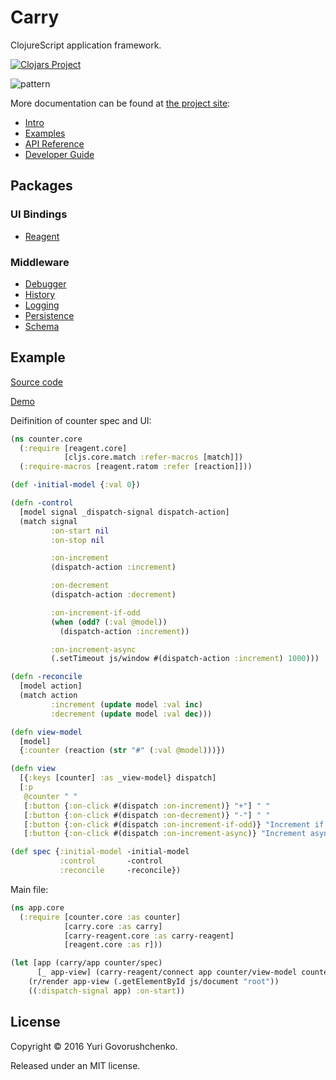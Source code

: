 # Carry

ClojureScript application framework.

[![Clojars Project](https://img.shields.io/clojars/v/carry.svg)](https://clojars.org/carry)

![pattern](http://metametadata.github.io/carry/graphs/pattern.svg)

More documentation can be found at [the project site](http://metametadata.github.io/carry/):

* [Intro](http://metametadata.github.io/carry)
* [Examples](http://metametadata.github.io/carry/examples/)
* [API Reference](http://metametadata.github.io/carry/api/)
* [Developer Guide](http://metametadata.github.io/carry/dev-guide/)

## Packages

### UI Bindings

* [Reagent](https://github.com/metametadata/carry/tree/master/contrib/reagent/)

### Middleware

* [Debugger](https://github.com/metametadata/carry/tree/master/contrib/debugger)
* [History](https://github.com/metametadata/carry/tree/master/contrib/history)
* [Logging](https://github.com/metametadata/carry/tree/master/contrib/logging)
* [Persistence](https://github.com/metametadata/carry/tree/master/contrib/persistence)
* [Schema](https://github.com/metametadata/carry/tree/master/contrib/schema)

## Example

[Source code](https://github.com/metametadata/carry/tree/master/examples/counter)

[Demo](https://metametadata.github.com/carry/examples/counter)

Deifinition of counter spec and UI:

```cljs
(ns counter.core
  (:require [reagent.core]
            [cljs.core.match :refer-macros [match]])
  (:require-macros [reagent.ratom :refer [reaction]]))

(def -initial-model {:val 0})

(defn -control
  [model signal _dispatch-signal dispatch-action]
  (match signal
         :on-start nil
         :on-stop nil

         :on-increment
         (dispatch-action :increment)

         :on-decrement
         (dispatch-action :decrement)

         :on-increment-if-odd
         (when (odd? (:val @model))
           (dispatch-action :increment))

         :on-increment-async
         (.setTimeout js/window #(dispatch-action :increment) 1000)))

(defn -reconcile
  [model action]
  (match action
         :increment (update model :val inc)
         :decrement (update model :val dec)))

(defn view-model
  [model]
  {:counter (reaction (str "#" (:val @model)))})

(defn view
  [{:keys [counter] :as _view-model} dispatch]
  [:p
   @counter " "
   [:button {:on-click #(dispatch :on-increment)} "+"] " "
   [:button {:on-click #(dispatch :on-decrement)} "-"] " "
   [:button {:on-click #(dispatch :on-increment-if-odd)} "Increment if odd"] " "
   [:button {:on-click #(dispatch :on-increment-async)} "Increment async"]])

(def spec {:initial-model -initial-model
           :control       -control
           :reconcile     -reconcile})
```

Main file:

```cljs
(ns app.core
  (:require [counter.core :as counter]
            [carry.core :as carry]
            [carry-reagent.core :as carry-reagent]
            [reagent.core :as r]))

(let [app (carry/app counter/spec)
      [_ app-view] (carry-reagent/connect app counter/view-model counter/view)]
    (r/render app-view (.getElementById js/document "root"))
    ((:dispatch-signal app) :on-start))
```

## License
Copyright © 2016 Yuri Govorushchenko.

Released under an MIT license.